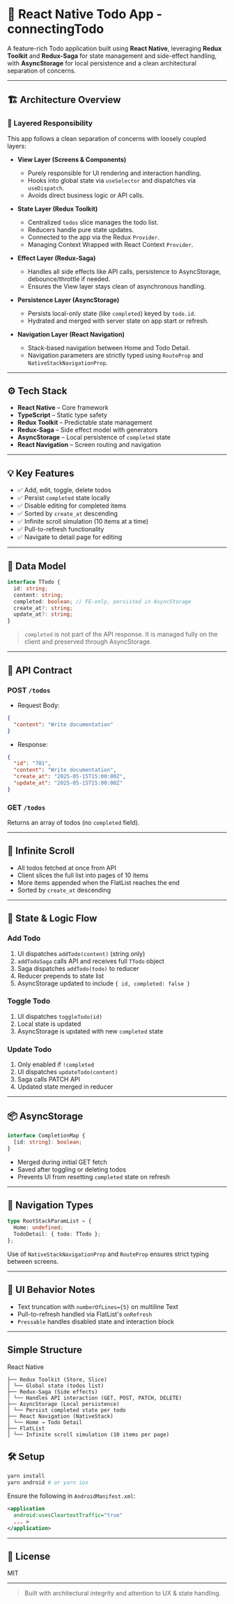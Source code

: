 # 📱 React Native Todo App - connectingTodo

A feature-rich Todo application built using **React Native**, leveraging **Redux Toolkit** and **Redux-Saga** for state management and side-effect handling, with **AsyncStorage** for local persistence and a clean architectural separation of concerns.

---

## 🏗 Architecture Overview

### 🧱 Layered Responsibility

This app follows a clean separation of concerns with loosely coupled layers:

* **View Layer (Screens & Components)**

  * Purely responsible for UI rendering and interaction handling.
  * Hooks into global state via `useSelector` and dispatches via `useDispatch`.
  * Avoids direct business logic or API calls.

* **State Layer (Redux Toolkit)**

  * Centralized `todos` slice manages the todo list.
  * Reducers handle pure state updates.
  * Connected to the app via the Redux `Provider`.
  * Managing Context Wrapped with React Context `Provider`.

* **Effect Layer (Redux-Saga)**

  * Handles all side effects like API calls, persistence to AsyncStorage, debounce/throttle if needed.
  * Ensures the View layer stays clean of asynchronous handling.

* **Persistence Layer (AsyncStorage)**

  * Persists local-only state (like `completed`) keyed by `todo.id`.
  * Hydrated and merged with server state on app start or refresh.

* **Navigation Layer (React Navigation)**

  * Stack-based navigation between Home and Todo Detail.
  * Navigation parameters are strictly typed using `RouteProp` and `NativeStackNavigationProp`.

---

## ⚙️ Tech Stack

* **React Native** – Core framework
* **TypeScript** – Static type safety
* **Redux Toolkit** – Predictable state management
* **Redux-Saga** – Side effect model with generators
* **AsyncStorage** – Local persistence of `completed` state
* **React Navigation** – Screen routing and navigation

---

## 💡 Key Features

* ✅ Add, edit, toggle, delete todos
* ✅ Persist `completed` state locally
* ✅ Disable editing for completed items
* ✅ Sorted by `create_at` descending
* ✅ Infinite scroll simulation (10 items at a time)
* ✅ Pull-to-refresh functionality
* ✅ Navigate to detail page for editing

---

## 🧠 Data Model

```ts
interface TTodo {
  id: string;
  content: string;
  completed: boolean; // FE-only, persisted in AsyncStorage
  create_at?: string;
  update_at?: string;
}
```

> `completed` is not part of the API response. It is managed fully on the client and preserved through AsyncStorage.

---

## 🔁 API Contract

### POST `/todos`

* Request Body:

```json
{
  "content": "Write documentation"
}
```

* Response:

```json
{
  "id": "701",
  "content": "Write documentation",
  "create_at": "2025-05-15T15:00:00Z",
  "update_at": "2025-05-15T15:00:00Z"
}
```

### GET `/todos`

Returns an array of todos (no `completed` field).

---

## 🔄 Infinite Scroll

* All todos fetched at once from API
* Client slices the full list into pages of 10 items
* More items appended when the FlatList reaches the end
* Sorted by `create_at` descending

---

## 🧱 State & Logic Flow

### Add Todo

1. UI dispatches `addTodo(content)` (string only)
2. `addTodoSaga` calls API and receives full `TTodo` object
3. Saga dispatches `addTodo(todo)` to reducer
4. Reducer prepends to state list
5. AsyncStorage updated to include `{ id, completed: false }`

### Toggle Todo

1. UI dispatches `toggleTodo(id)`
2. Local state is updated
3. AsyncStorage is updated with new `completed` state

### Update Todo

1. Only enabled if `!completed`
2. UI dispatches `updateTodo(content)`
3. Saga calls PATCH API
4. Updated state merged in reducer

---

## 📦 AsyncStorage

```ts
interface CompletionMap {
  [id: string]: boolean;
}
```

* Merged during initial GET fetch
* Saved after toggling or deleting todos
* Prevents UI from resetting `completed` state on refresh

---

## 🧭 Navigation Types

```ts
type RootStackParamList = {
  Home: undefined;
  TodoDetail: { todo: TTodo };
};
```

Use of `NativeStackNavigationProp` and `RouteProp` ensures strict typing between screens.

---

## 💅 UI Behavior Notes

* Text truncation with `numberOfLines={5}` on multiline Text
* Pull-to-refresh handled via FlatList's `onRefresh`
* `Pressable` handles disabled state and interaction block

---
## Simple Structure
React Native
```
├── Redux Toolkit (Store, Slice)
│ └── Global state (todos list)
├── Redux-Saga (Side effects)
│ └── Handles API interaction (GET, POST, PATCH, DELETE)
├── AsyncStorage (Local persistence)
│ └── Persist completed state per todo
├── React Navigation (NativeStack)
│ └── Home → Todo Detail
├── FlatList
│ └── Infinite scroll simulation (10 items per page)
```

## 🛠 Setup

```bash
yarn install
yarn android # or yarn ios
```

Ensure the following in `AndroidManifest.xml`:

```xml
<application
  android:usesCleartextTraffic="true"
  ... >
</application>
```

---

## 📜 License

MIT

---

> Built with architectural integrity and attention to UX & state handling.
